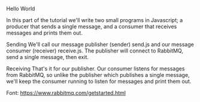 Hello World

In this part of the tutorial we'll write two small programs in Javascript; a producer that sends a single message, and a consumer that receives messages and prints them out. 

Sending
We'll call our message publisher (sender) send.js and our message consumer (receiver) receive.js. The publisher will connect to RabbitMQ, send a single message, then exit.

Receiving
That's it for our publisher. Our consumer listens for messages from RabbitMQ, so unlike the publisher which publishes a single message, we'll keep the consumer running to listen for messages and print them out.



Font: https://www.rabbitmq.com/getstarted.html